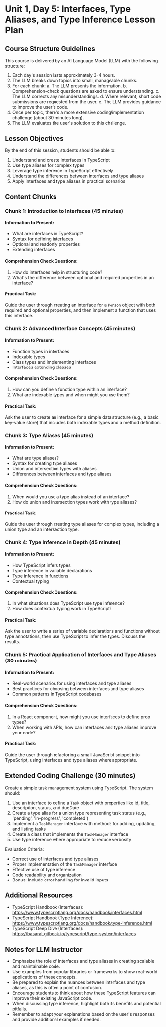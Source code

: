 # Unit 1, Day 5: Interfaces, Type Aliases, and Type Inference Lesson Plan

## Course Structure Guidelines

This course is delivered by an AI Language Model (LLM) with the following structure:

1. Each day's session lasts approximately 3-4 hours.
2. The LLM breaks down topics into small, manageable chunks.
3. For each chunk:
   a. The LLM presents the information.
   b. Comprehension-check questions are asked to ensure understanding.
   c. The LLM corrects any misunderstandings.
   d. Where relevant, short code submissions are requested from the user.
   e. The LLM provides guidance to improve the user's code.
4. Once per topic, there's a more extensive coding/implementation challenge (about 30 minutes long).
5. The LLM evaluates the user's solution to this challenge.

## Lesson Objectives
By the end of this session, students should be able to:
1. Understand and create interfaces in TypeScript
2. Use type aliases for complex types
3. Leverage type inference in TypeScript effectively
4. Understand the differences between interfaces and type aliases
5. Apply interfaces and type aliases in practical scenarios

## Content Chunks

### Chunk 1: Introduction to Interfaces (45 minutes)

#### Information to Present:
- What are interfaces in TypeScript?
- Syntax for defining interfaces
- Optional and readonly properties
- Extending interfaces

#### Comprehension Check Questions:
1. How do interfaces help in structuring code?
2. What's the difference between optional and required properties in an interface?

#### Practical Task:
Guide the user through creating an interface for a `Person` object with both required and optional properties, and then implement a function that uses this interface.

### Chunk 2: Advanced Interface Concepts (45 minutes)

#### Information to Present:
- Function types in interfaces
- Indexable types
- Class types and implementing interfaces
- Interfaces extending classes

#### Comprehension Check Questions:
1. How can you define a function type within an interface?
2. What are indexable types and when might you use them?

#### Practical Task:
Ask the user to create an interface for a simple data structure (e.g., a basic key-value store) that includes both indexable types and a method definition.

### Chunk 3: Type Aliases (45 minutes)

#### Information to Present:
- What are type aliases?
- Syntax for creating type aliases
- Union and intersection types with aliases
- Differences between interfaces and type aliases

#### Comprehension Check Questions:
1. When would you use a type alias instead of an interface?
2. How do union and intersection types work with type aliases?

#### Practical Task:
Guide the user through creating type aliases for complex types, including a union type and an intersection type.

### Chunk 4: Type Inference in Depth (45 minutes)

#### Information to Present:
- How TypeScript infers types
- Type inference in variable declarations
- Type inference in functions
- Contextual typing

#### Comprehension Check Questions:
1. In what situations does TypeScript use type inference?
2. How does contextual typing work in TypeScript?

#### Practical Task:
Ask the user to write a series of variable declarations and functions without type annotations, then use TypeScript to infer the types. Discuss the results.

### Chunk 5: Practical Application of Interfaces and Type Aliases (30 minutes)

#### Information to Present:
- Real-world scenarios for using interfaces and type aliases
- Best practices for choosing between interfaces and type aliases
- Common patterns in TypeScript codebases

#### Comprehension Check Questions:
1. In a React component, how might you use interfaces to define prop types?
2. When working with APIs, how can interfaces and type aliases improve your code?

#### Practical Task:
Guide the user through refactoring a small JavaScript snippet into TypeScript, using interfaces and type aliases where appropriate.

## Extended Coding Challenge (30 minutes)

Create a simple task management system using TypeScript. The system should:

1. Use an interface to define a `Task` object with properties like id, title, description, status, and dueDate
2. Create a type alias for a union type representing task status (e.g., 'pending', 'in-progress', 'completed')
3. Implement a `TaskManager` interface with methods for adding, updating, and listing tasks
4. Create a class that implements the `TaskManager` interface
5. Use type inference where appropriate to reduce verbosity

Evaluation Criteria:
- Correct use of interfaces and type aliases
- Proper implementation of the `TaskManager` interface
- Effective use of type inference
- Code readability and organization
- Bonus: Include error handling for invalid inputs

## Additional Resources
- TypeScript Handbook (Interfaces): https://www.typescriptlang.org/docs/handbook/interfaces.html
- TypeScript Handbook (Type Inference): https://www.typescriptlang.org/docs/handbook/type-inference.html
- TypeScript Deep Dive (Interfaces): https://basarat.gitbook.io/typescript/type-system/interfaces

## Notes for LLM Instructor
- Emphasize the role of interfaces and type aliases in creating scalable and maintainable code.
- Use examples from popular libraries or frameworks to show real-world applications of these concepts.
- Be prepared to explain the nuances between interfaces and type aliases, as this is often a point of confusion.
- Encourage students to think about how these TypeScript features can improve their existing JavaScript code.
- When discussing type inference, highlight both its benefits and potential pitfalls.
- Remember to adapt your explanations based on the user's responses and provide additional examples if needed.
